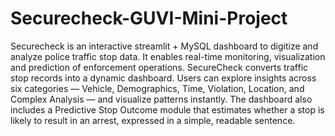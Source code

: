 # Securecheck-GUVI-Mini-Project
Securecheck is an interactive streamlit + MySQL dashboard to digitize and analyze police traffic stop data. It enables real-time monitoring, visualization and prediction of enforcement operations. SecureCheck converts traffic stop records into a dynamic dashboard. Users can explore insights across six categories — Vehicle, Demographics, Time, Violation, Location, and Complex Analysis — and visualize patterns instantly. The dashboard also includes a Predictive Stop Outcome module that estimates whether a stop is likely to result in an arrest, expressed in a simple, readable sentence.
